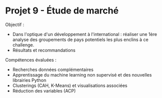 # Projet 9 - Étude de marché 

Objectif : 
- Dans l'optique d'un développement à l'international : réaliser une 1ère analyse des groupements de pays potentiels les plus enclins à ce challenge. 
- Résultats et recommandations 

Compétences évaluées :
- Recherches données complémentaires 
- Apprentissage du machine learning non supervisé et des nouvelles librairies Python
- Clusterings (CAH, K-Means) et visualisations associées
- Réduction des variables (ACP)
